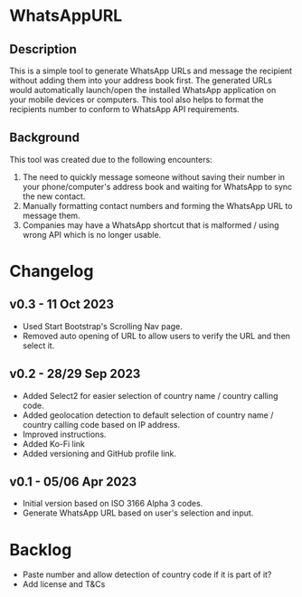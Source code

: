 # WhatsAppURL
## Description
This is a simple tool to generate WhatsApp URLs and message the recipient without adding them into your address book first.
The generated URLs would automatically launch/open the installed WhatsApp application on your mobile devices or computers.
This tool also helps to format the recipients number to conform to WhatsApp API requirements.

## Background
This tool was created due to the following encounters:
1. The need to quickly message someone without saving their number in your phone/computer's address book and waiting for WhatsApp to sync the new contact.
2. Manually formatting contact numbers and forming the WhatsApp URL to message them.
3. Companies may have a WhatsApp shortcut that is malformed / using wrong API which is no longer usable.

# Changelog
## v0.3 - 11 Oct 2023
- Used Start Bootstrap's Scrolling Nav page.
- Removed auto opening of URL to allow users to verify the URL and then select it.

## v0.2 - 28/29 Sep 2023
- Added Select2 for easier selection of country name / country calling code.
- Added geolocation detection to default selection of country name / country calling code based on IP address.
- Improved instructions.
- Added Ko-Fi link
- Added versioning and GitHub profile link.

## v0.1 - 05/06 Apr 2023
- Initial version based on ISO 3166 Alpha 3 codes.
- Generate WhatsApp URL based on user's selection and input.

# Backlog
- Paste number and allow detection of country code if it is part of it?
- Add license and T&Cs